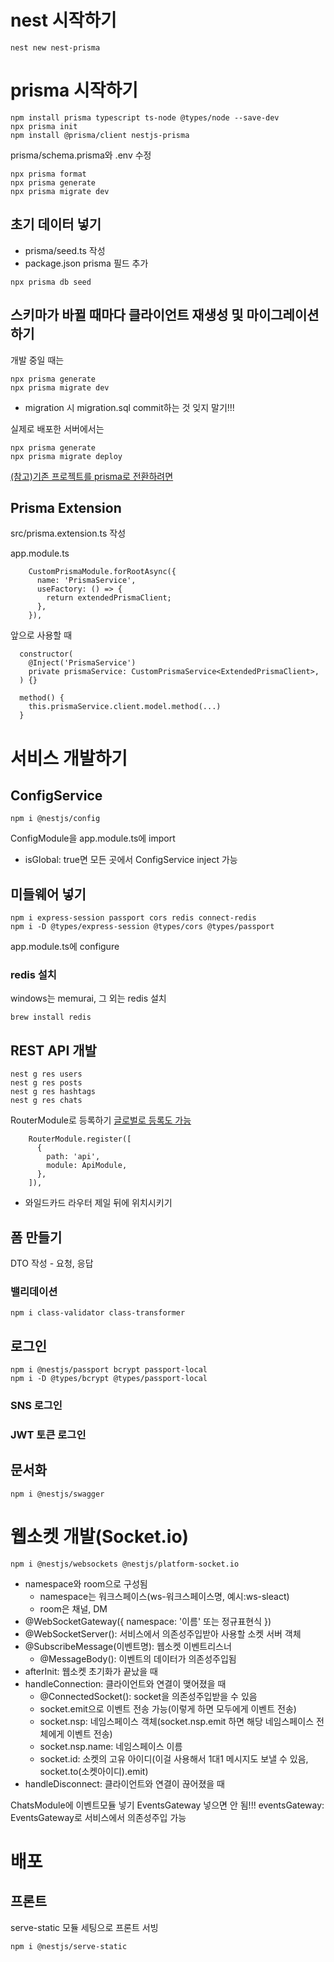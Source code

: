 # nest 시작하기
```
nest new nest-prisma
```

# prisma 시작하기
```
npm install prisma typescript ts-node @types/node --save-dev
npx prisma init
npm install @prisma/client nestjs-prisma
```
prisma/schema.prisma와 .env 수정
```
npx prisma format
npx prisma generate
npx prisma migrate dev
```

## 초기 데이터 넣기
- prisma/seed.ts 작성
- package.json prisma 필드 추가
```
npx prisma db seed
```

## 스키마가 바뀔 때마다 클라이언트 재생성 및 마이그레이션 하기

개발 중일 때는
```
npx prisma generate
npx prisma migrate dev
```
- migration 시 migration.sql commit하는 것 잊지 말기!!!

실제로 배포한 서버에서는
```
npx prisma generate
npx prisma migrate deploy
```

[(참고)기존 프로젝트를 prisma로 전환하려면](https://www.prisma.io/docs/getting-started/setup-prisma/add-to-existing-project)

## Prisma Extension
src/prisma.extension.ts 작성

app.module.ts
```
    CustomPrismaModule.forRootAsync({
      name: 'PrismaService',
      useFactory: () => {
        return extendedPrismaClient;
      },
    }),
```

앞으로 사용할 때
```
  constructor(
    @Inject('PrismaService')
    private prismaService: CustomPrismaService<ExtendedPrismaClient>,
  ) {}
  
  method() {
    this.prismaService.client.model.method(...)
  }
```
# 서비스 개발하기
## ConfigService
```
npm i @nestjs/config
```
ConfigModule을 app.module.ts에 import
- isGlobal: true면 모든 곳에서 ConfigService inject 가능
## 미들웨어 넣기
```
npm i express-session passport cors redis connect-redis
npm i -D @types/express-session @types/cors @types/passport
```
app.module.ts에 configure

### redis 설치
windows는 memurai, 그 외는 redis 설치
```
brew install redis
```
## REST API 개발
```
nest g res users
nest g res posts
nest g res hashtags
nest g res chats
```
RouterModule로 등록하기
[글로벌로 등록도 가능](https://docs.nestjs.com/faq/global-prefix)
```
    RouterModule.register([
      {
        path: 'api',
        module: ApiModule,
      },
    ]),
```

- 와일드카드 라우터 제일 뒤에 위치시키기

## 폼 만들기
DTO 작성 - 요청, 응답

### 밸리데이션
```
npm i class-validator class-transformer
```

## 로그인
```
npm i @nestjs/passport bcrypt passport-local
npm i -D @types/bcrypt @types/passport-local
```

### SNS 로그인
### JWT 토큰 로그인

## 문서화
```
npm i @nestjs/swagger
```

# 웹소켓 개발(Socket.io)
```
npm i @nestjs/websockets @nestjs/platform-socket.io
```

- namespace와 room으로 구성됨
    - namespace는 워크스페이스(ws-워크스페이스명, 예시:ws-sleact)
    - room은 채널, DM
- @WebSocketGateway({ namespace: '이름' 또는 정규표현식 })
- @WebSocketServer(): 서비스에서 의존성주입받아 사용할 소켓 서버 객체
- @SubscribeMessage(이벤트명): 웹소켓 이벤트리스너
    - @MessageBody(): 이벤트의 데이터가 의존성주입됨
- afterInit: 웹소켓 초기화가 끝났을 때
- handleConnection: 클라이언트와 연결이 맺어졌을 때
    - @ConnectedSocket(): socket을 의존성주입받을 수 있음
    - socket.emit으로 이벤트 전송 가능(이렇게 하면 모두에게 이벤트 전송)
    - socket.nsp: 네임스페이스 객체(socket.nsp.emit 하면 해당 네임스페이스 전체에게 이벤트 전송)
    - socket.nsp.name: 네임스페이스 이름
    - socket.id: 소켓의 고유 아이디(이걸 사용해서 1대1 메시지도 보낼 수 있음, socket.to(소켓아이디).emit)
- handleDisconnect: 클라이언트와 연결이 끊어졌을 때

ChatsModule에 이벤트모듈 넣기
EventsGateway 넣으면 안 됨!!!
eventsGateway: EventsGateway로 서비스에서 의존성주입 가능

# 배포
## 프론트
serve-static 모듈 세팅으로 프론트 서빙
```
npm i @nestjs/serve-static
```

